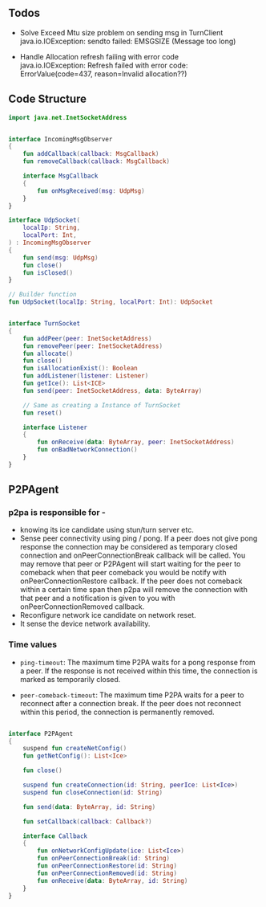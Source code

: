 ## Todos

- Solve Exceed Mtu size problem on sending msg in TurnClient
  java.io.IOException: sendto failed: EMSGSIZE (Message too long)

- Handle Allocation refresh failing with error code  
  java.io.IOException: Refresh failed with error code: ErrorValue(code=437, reason=Invalid
  allocation??)

## Code Structure

```kotlin
import java.net.InetSocketAddress


interface IncomingMsgObserver
{
    fun addCallback(callback: MsgCallback)
    fun removeCallback(callback: MsgCallback)

    interface MsgCallback
    {
        fun onMsgReceived(msg: UdpMsg)
    }
}

interface UdpSocket(
    localIp: String,
    localPort: Int,
) : IncomingMsgObserver
{
    fun send(msg: UdpMsg)
    fun close()
    fun isClosed()
}

// Builder function
fun UdpSocket(localIp: String, localPort: Int): UdpSocket


interface TurnSocket
{
    fun addPeer(peer: InetSocketAddress)
    fun removePeer(peer: InetSocketAddress)
    fun allocate()
    fun close()
    fun isAllocationExist(): Boolean
    fun addListener(listener: Listener)
    fun getIce(): List<ICE>
    fun send(peer: InetSocketAddress, data: ByteArray)

    // Same as creating a Instance of TurnSocket
    fun reset()

    interface Listener
    {
        fun onReceive(data: ByteArray, peer: InetSocketAddress)
        fun onBadNetworkConnection()
    }
}

```

## P2PAgent

### p2pa is responsible for -

- knowing its ice candidate using stun/turn server etc.
- Sense peer connectivity using ping / pong. If a peer does not give pong response the connection
  may be considered
  as temporary closed connection and onPeerConnectionBreak callback will be called. You may remove
  that peer or P2PAgent will start waiting for the peer to comeback when that peer comeback you
  would be
  notify with onPeerConnectionRestore callback. If the peer does not comeback within a certain time
  span then p2pa will remove the connection with that peer and a notification is given to you with
  onPeerConnectionRemoved callback.
- Reconfigure network ice candidate on network reset.
- It sense the device network availability.

### Time values

- `ping-timeout`: The maximum time P2PA waits for a pong response from a peer. If the response is
  not received within this time, the connection is marked as temporarily closed.

- `peer-comeback-timeout`: The maximum time P2PA waits for a peer to reconnect after a connection
  break. If the peer does not reconnect within this period, the connection is permanently removed.

```kotlin

interface P2PAgent
{
    suspend fun createNetConfig()
    fun getNetConfig(): List<Ice>

    fun close()

    suspend fun createConnection(id: String, peerIce: List<Ice>)
    suspend fun closeConnection(id: String)

    fun send(data: ByteArray, id: String)

    fun setCallback(callback: Callback?)

    interface Callback
    {
        fun onNetworkConfigUpdate(ice: List<Ice>)
        fun onPeerConnectionBreak(id: String)
        fun onPeerConnectionRestore(id: String)
        fun onPeerConnectionRemoved(id: String)
        fun onReceive(data: ByteArray, id: String)
    }
}
```